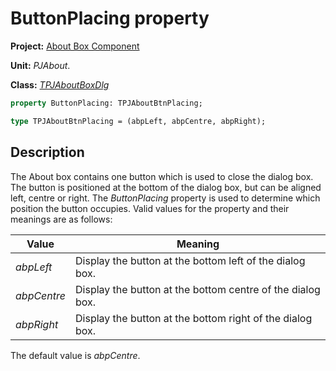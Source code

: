 # ButtonPlacing property

**Project:** [About Box Component](../API.md)

**Unit:** _PJAbout_.

**Class:** [_TPJAboutBoxDlg_](./TPJAboutBoxDlg.md)

```pascal
property ButtonPlacing: TPJAboutBtnPlacing;

type TPJAboutBtnPlacing = (abpLeft, abpCentre, abpRight);
```

## Description

The About box contains one button which is used to close the dialog box. The button is positioned at the bottom of the dialog box, but can be aligned left, centre or right. The _ButtonPlacing_ property is used to determine which position the button occupies. Valid values for the property and their meanings are as follows:

|   Value   |   Meaning   |
|-----------|-------------|
| _abpLeft_ | Display the button at the bottom left of the dialog box. |
| _abpCentre_ | Display the button at the bottom centre  of the dialog box. |
| _abpRight_ | Display the button at the bottom right of the dialog box. |

The default value is _abpCentre_.
